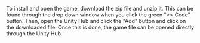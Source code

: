 To install and open the game, download the zip file and unzip it.
This can be found through the drop down window when you click the green "<> Code" button.
Then, open the Unity Hub and click the "Add" button and click on the downloaded file.
Once this is done, the game file can be opened directly through the Unity Hub.
